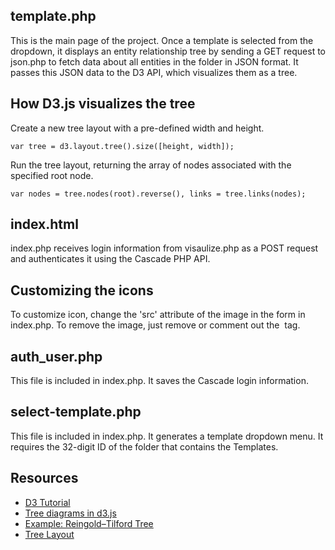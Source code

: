 

template.php
--------------
This is the main page of the project. Once a template is selected from the dropdown, it displays an entity relationship tree by sending a GET request to json.php to fetch data about all entities in the folder in JSON format. It passes this JSON data to the D3 API, which visualizes them as a tree.

How D3.js visualizes the tree
-----------------------------
Create a new tree layout with a pre-defined width and height.

`var tree = d3.layout.tree().size([height, width]);`

Run the tree layout, returning the array of nodes associated with the specified root node.

`var nodes = tree.nodes(root).reverse(),
     links = tree.links(nodes);`

index.html
-------------
index.php receives login information from visaulize.php as a POST request and authenticates it using the Cascade PHP API.

Customizing the icons
---------------------
To customize icon, change the 'src' attribute of the image in the form in index.php. To remove the image, just remove or comment out the <img /> tag.

auth_user.php
-------------
This file is included in index.php. It saves the Cascade login information.

select-template.php
--------------
This file is included in index.php. It generates a template dropdown menu. It requires the 32-digit ID of the folder that contains the Templates.

Resources
---------

- [D3 Tutorial](http://alignedleft.com/tutorials/d3/fundamentals)
- [Tree diagrams in d3.js](http://www.d3noob.org/2014/01/tree-diagrams-in-d3js_11.html)
- [Example: Reingold–Tilford Tree](http://bl.ocks.org/mbostock/4339184)
- [Tree Layout](https://github.com/mbostock/d3/wiki/Tree-Layout)
